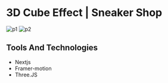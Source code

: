 # 3D Cube Effect | Sneaker Shop
![p1](https://github.com/simathedev/3D_Cube_Effect_Sneaker_Shop/assets/113444290/44caf6a4-750e-4c5f-a62c-c0c2d016f436)
![p2](https://github.com/simathedev/3D_Cube_Effect_Sneaker_Shop/assets/113444290/e6f118cc-698f-4fd9-b359-97020956b348)

## Tools And Technologies
* Nextjs
* Framer-motion
* Three.JS

